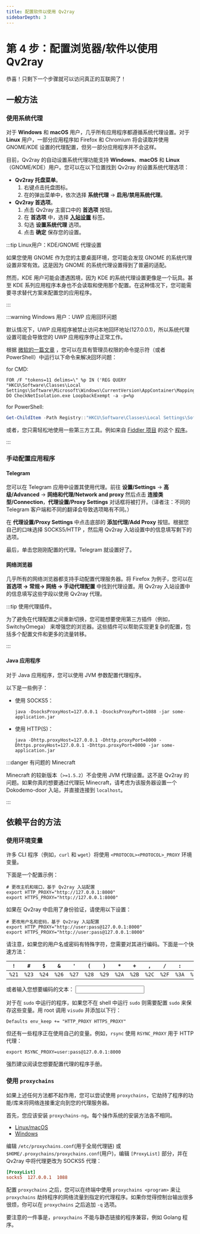 ```yaml
---
title: 配置软件以使用 Qv2ray
sidebarDepth: 3
---
```


# 第 4 步：配置浏览器/软件以使用 Qv2ray

恭喜！只剩下一个步骤就可以访问真正的互联网了！

## 一般方法

### 使用系统代理

对于 **Windows** 和 **macOS** 用户，几乎所有应用程序都遵循系统代理设置。对于 **Linux** 用户，一部分应用程序如 Firefox 和 Chromium 将会读取并使用 GNOME/KDE 设置的代理配置，但另一部分应用程序并不会这样。

目前，Qv2ray 的自动设置系统代理功能支持 **Windows**、**macOS** 和 **Linux**（GNOME/KDE）用户。您可以在以下位置找到 Qv2ray 的设置系统代理选项：

- **Qv2ray 托盘菜单**。
    1. 右键点击托盘图标。
    2. 在的弹出菜单中，依次选择 **系统代理** -&gt; **启用/禁用系统代理**。
- **Qv2ray 首选项**。
    1. 点击 Qv2ray 主窗口中的 **首选项** 按钮。
    2. 在 **首选项** 中，选择 **[入站设置](qv2ray://open/preference/inbound)** 标签。
    3. 勾选 **设置系统代理** 选项。
    4. 点击 **确定** 保存您的设置。

:::tip Linux用户：KDE/GNOME 代理设置

如果您使用 GNOME 作为您的主要桌面环境，您可能会发现 GNOME 的系统代理设置非常有效。这是因为 GNOME 的系统代理设置得到了普遍的适配。

然而，KDE 用户可能会遭遇困境，因为 KDE 的系统代理设置更像是一个玩具。甚至 KDE 系列应用程序本身也不会读取和使用那个配置。在这种情况下，您可能需要寻求替代方案来配置您的应用程序。

:::

:::warning Windows 用户：UWP 应用回环问题

默认情况下，UWP 应用程序被禁止访问本地回环地址(127.0.0.1)，所以系统代理设置可能会导致您的 UWP 应用程序停止正常工作。

根据 [微软的一篇文章](https://docs.microsoft.com/en-us/windows/iot-core/develop-your-app/loopback) ，您可以在具有管理员权限的命令提示符（或者 PowerShell）中运行以下命令来解决回环问题：

for CMD:

```batch
FOR /F "tokens=11 delims=\" %p IN ('REG QUERY "HKCU\Software\Classes\Local Settings\Software\Microsoft\Windows\CurrentVersion\AppContainer\Mappings"') DO CheckNetIsolation.exe LoopbackExempt -a -p=%p
```

for PowerShell:

```powershell
Get-ChildItem -Path Registry::"HKCU\Software\Classes\Local Settings\Software\Microsoft\Windows\CurrentVersion\AppContainer\Mappings\" -name | ForEach-Object {CheckNetIsolation.exe LoopbackExempt -a -p="$_"}
```

或者，您只需轻松地使用一些第三方工具。例如来自 [Fiddler 项目](https://www.telerik.com/fiddler) 的这个 [程序](/EnableLoopback.zip)。

:::

### 手动配置应用程序

#### Telegram

您可以在 Telegram 应用中设置其使用代理。前往 **设置/Settings** -&gt; **高级/Advanced** -&gt; **网络和代理/Network and proxy** 然后点击 **连接类型/Connection**，**代理设置/Proxy Settings** 对话框将被打开。（译者注：不同的 Telegram 客户端和不同的翻译会导致选项略有不同。）

在 **代理设置/Proxy Settings** 中点击底部的 **添加代理/Add Proxy** 按钮。根据您自己的口味选择 SOCKS5/HTTP ，然后用 Qv2ray 入站设置中的信息填写剩下的选项。

最后，单击您刚刚配置的代理。Telegram 就设置好了。

#### 网络浏览器

几乎所有的网络浏览器都支持手动配置代理服务器。将 Firefox 为例子，您可以在 **首选项 -&gt; 常规-&gt; 网络 -&gt; 手动代理配置** 中找到代理设置。用 Qv2ray 入站设置中的信息填写这些字段以使用 Qv2ray 代理。

:::tip 使用代理插件。

为了避免在代理配置之间重新切换，您可能想要使用第三方插件（例如，SwitchyOmega） 来增强您的浏览器。这些插件可以帮助实现更复杂的配置，包括多个配置文件和更多的流量转移。

:::

#### Java 应用程序

对于 Java 应用程序，您可以使用 JVM 参数配置代理程序。

以下是一些例子：

- 使用 SOCKS5：
    ```shell
    java -DsocksProxyHost=127.0.0.1 -DsocksProxyPort=1088 -jar some-application.jar
    ```
- 使用 HTTP(S)：
    ```shell
    java -Dhttp.proxyHost=127.0.0.1 -Dhttp.proxyPort=8000 -Dhttps.proxyHost=127.0.0.1 -Dhttps.proxyPort=8000 -jar some-application.jar
    ```

:::danger 有问题的 Minecraft

Minecraft 的较新版本（`>=1.5.2`）不会使用 JVM 代理设置。这不是 Qv2ray 的问题。如果你真的想要通过代理玩 Minecraft，请考虑为该服务器设置一个 Dokodemo-door 入站，并直接连接到 `localhost`。

:::

## 依赖平台的方法

### 使用环境变量

许多 CLI 程序（例如，`curl` 和 `wget`）将使用 `<PROTOCOL><PROTOCOL>_PROXY` 环境变量。

下面是一个配置示例：

```shell
# 更改主机和端口，基于 Qv2ray 入站配置
export HTTP_PROXY="http://127.0.0.1:8000"
export HTTPS_PROXY="http://127.0.0.1:8000"
```

如果在 Qv2ray 中启用了身份验证，请使用以下设置：

```shell
# 更改用户名和密码，基于 Qv2ray 入站配置
export HTTP_PROXY="http://user:pass@127.0.0.1:8000"
export HTTPS_PROXY="http://user:pass@127.0.0.1:8000"
```

请注意，如果您的用户名或密码有特殊字符，您需要对其进行编码。下面是一个快速方法：

`!` | `#` | `$` | `&` | `'` | `(` | `)` | `*` | `+` | `,` | `/` | `:` | `;` | `=` | `?` | `@` | `[` | `]`
--- | --- | --- | --- | --- | --- | --- | --- | --- | --- | --- | --- | --- | --- | --- | --- | --- | ---
`%21` | `%23` | `%24` | `%26` | `%27` | `%28` | `%29` | `%2A` | `%2B` | `%2C` | `%2F` | `%3A` | `%3B` | `%3D` | `%3F` | `%40` | `%5B` | `%5D`

或者输入您想要编码的文本： <input v-model="input" />

<template v-if="input">
  编码文本： <code>{{ escaped }}</code>
</template>

对于在 `sudo` 中运行的程序，如果您不在 shell 中运行 `sudo` 则需要配置 `sudo` 来保存这些变量。用 root 调用 `visudo` 并添加以下行：

```shell
Defaults env_keep += "HTTP_PROXY HTTPS_PROXY"
```

但还有一些程序正在使用自己的变量。例如，`rsync` 使用 `RSYNC_PROXY` 用于 HTTP 代理：

```shell
export RSYNC_PROXY=user:pass@127.0.0.1:8000
```

强烈建议阅读您想要配置代理的程序手册。

### 使用 `proxychains`

如果上述任何方法都不起作用，您可以尝试使用 `proxychains`，它劫持了程序的功能/库来将网络连接重定向到您的代理服务器。

首先，您应该安装 `proxychains-ng`。每个操作系统的安装方法各不相同。

- [Linux/macOS](https://github.com/rofl0r/proxychains-ng)
- [Windows](https://github.com/shunf4/proxychains-windows)

编辑 `/etc/proxychains.conf`(用于全局代理链) 或 `$HOME/.proxychains/proxychains.conf`(用户)，编辑 `[ProxyList]` 部分，并在 Qv2ray 中将代理更改为 SOCKS5 代理：

```ini
[ProxyList]
socks5  127.0.0.1  1088
```

配置 `proxychains` 之后，您可以在终端中使用 `proxychains <program>` 来让 `proxychains` 劫持程序的网络流量到指定的代理程序。如果你觉得控制台输出很多很烦，你可以在 `proxychains` 之后追加 `-q` 选项。

要注意的一件事是，`proxychains` 不能与静态链接的程序兼容，例如 Golang 程序。

<script>
export default {
  data: () => ({
    input: ''
  }),
  computed: {
    escaped() {
      return encodeURIComponent(this.input)
    }
  }
}
</script>
